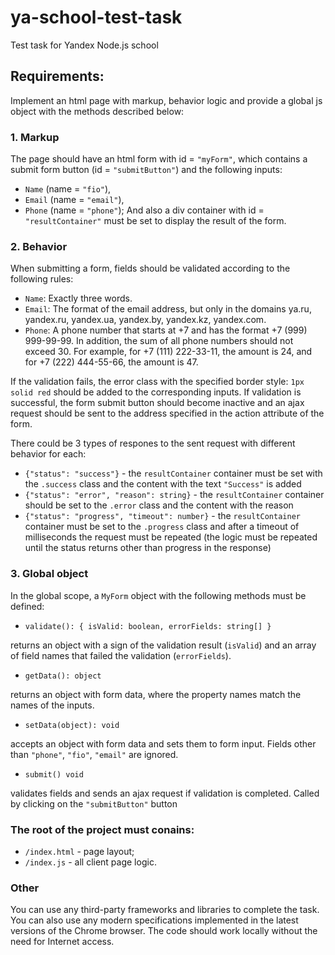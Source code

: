 # ya-school-test-task
Test task for Yandex Node.js school

## Requirements:
Implement an html page with markup, behavior logic and provide a global js object with the methods described below:

### 1. Markup

The page should have an html form with id = `"myForm"`, which contains a submit form button (id = `"submitButton"`) and the following inputs:
- `Name` (name = `"fio"`),
- `Email` (name = `"email"`),
- `Phone` (name = `"phone"`);
And also a div container with id = `"resultContainer"` must be set to display the result of the form.

### 2. Behavior

When submitting a form, fields should be validated according to the following rules:
- `Name`: Exactly three words.
- `Email`: The format of the email address, but only in the domains ya.ru, yandex.ru, yandex.ua, yandex.by, yandex.kz, yandex.com.
- `Phone`: A phone number that starts at +7 and has the format +7 (999) 999-99-99. In addition, the sum of all phone numbers should not exceed 30. For example, for +7 (111) 222-33-11, the amount is 24, and for +7 (222) 444-55-66, the amount is 47.

If the validation fails, the error class with the specified border style: `1px solid red` should be added to the corresponding inputs.
If validation is successful, the form submit button should become inactive and an ajax request should be sent to the address specified in the action attribute of the form. 

There could be 3 types of respones to the sent request with different behavior for each:
- `{"status": "success"}` - the `resultContainer` container must be set with the `.success` class and the content with the text `"Success"` is added
- `{"status": "error", "reason": string}` - the `resultContainer` container should be set to the `.error` class and the content with the reason
- `{"status": "progress", "timeout": number}` - the `resultContainer` container must be set to the `.progress` class and after a timeout of milliseconds the request must be repeated (the logic must be repeated until the status returns other than progress in the response)

### 3. Global object

In the global scope, a `MyForm` object with the following methods must be defined:
- `validate(): { isValid: boolean, errorFields: string[] }` 

returns an object with a sign of the validation result (`isValid`) and an array of field names that failed the validation (`errorFields`).
- `getData(): object`

returns an object with form data, where the property names match the names of the inputs.
- `setData(object): void`

accepts an object with form data and sets them to form input. Fields other than `"phone"`, `"fio"`, `"email"` are ignored.
- `submit() void`

validates fields and sends an ajax request if validation is completed. Called by clicking on the `"submitButton"` button

### The root of the project must conains:
- `/index.html` - page layout;
- `/index.js` - all client page logic.

### Other
You can use any third-party frameworks and libraries to complete the task.
You can also use any modern specifications implemented in the latest versions of the Chrome browser.
The code should work locally without the need for Internet access.
